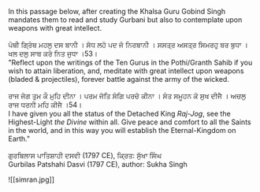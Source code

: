 In this passage below, after creating the Khalsa Guru Gobind Singh mandates them to read and study Gurbani but also to contemplate upon weapons with great intellect. ⁣  
⁣  
ਪੋਥੀ ਗ੍ਰਿੰਥ ਮਹਲੁ ਦਸ ਬਾਨੀ । ਸੋਧ ਲਹੋ ਪਦ ਜੋ ਨਿਰਬਾਨੀ । ਸਸਤ੍ਰ ਅਸਤ੍ਰ ਸਿਮਰਹੁ ਬਰ ਬੁਧਾ । ਖਲ ਦਲੁ ਸਾਥ ਕਰੋ ਨਿਤ ਜੁਧਾ ।53। ⁣  
"Reflect upon the writings of the Ten Gurus in the Pothi/Granth Sahib if you wish to attain liberation, and, meditate with great intellect upon weapons (bladed & projectiles), forever battle against the army of the wicked. ⁣  
⁣  
ਰਾਜ ਜੋਗ ਤੁਮ ਕੌ ਮੁਹਿ ਦੀਨਾ । ਪਰਮ ਜੋਤਿ ਸੰਗਿ ਪਰਚੋ ਕੀਨਾ । ਸੰਤ ਸਮੂਹਨ ਕੋ ਸੁਖ ਦੀਜੈ । ਅਚਲੁ ਰਾਜ ਧਰਨੀ ਮਹਿ ਕੀਜੈ ।54।⁣  
I have given you all the status of the Detached King *Raj-Jog*, see the Highest-Light *the Divine* within all. Give peace and comfort to all the Saints in the world, and in this way you will establish the Eternal-Kingdom on Earth."  
⁣  
ਗੁਰਬਿਲਾਸ ਪਾਤਿਸ਼ਾਹੀ ਦਸਵੀ (1797 CE), ਕ੍ਰਿਤ: ਸੁੱਖਾ ਸਿੰਘ ⁣  
Gurbilas Patshahi Dasvi (1797 CE), author: Sukha Singh ⁣

![[simran.jpg]]